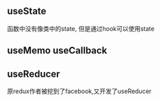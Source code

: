 ## useState
函数中没有像类中的state, 但是通过hook可以使用state
## useMemo useCallback
## useReducer
原redux作者被挖到了facebook,又开发了useReducer
